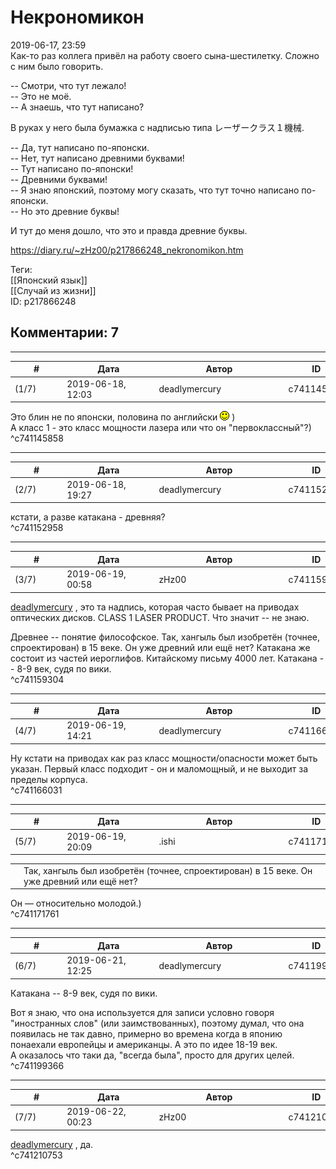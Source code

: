 Некрономикон
============

  
2019-06-17, 23:59  
 Как-то раз коллега привёл на работу своего сына-шестилетку. Сложно с ним было говорить.   
   
 -- Смотри, что тут лежало!   
 -- Это не моё.   
 -- А знаешь, что тут написано?   
   
 В руках у него была бумажка с надписью типа レーザークラス１機械.   
   
 -- Да, тут написано по-японски.   
 -- Нет, тут написано древними буквами!   
 -- Тут написано по-японски!   
 -- Древними буквами!   
 -- Я знаю японский, поэтому могу сказать, что тут точно написано по-японски.   
 -- Но это древние буквы!   
   
 И тут до меня дошло, что это и правда древние буквы.   
  
<https://diary.ru/~zHz00/p217866248_nekronomikon.htm>  
  
Теги:  
[[Японский язык]]  
[[Случай из жизни]]  
ID: p217866248  


Комментарии: 7
--------------

  


---



|         #         |              Дата              |                     Автор                     |           ID           |
| --- | --- | --- | --- |
| (1/7) | 2019-06-18, 12:03 | deadlymercury | c741145858 |

  
 Это блин не по японски, половина по английски ![:)](pics/3.gif) )   
 А класс 1 - это класс мощности лазера или что он "первоклассный"?)   
 ^c741145858

---



|         #         |              Дата              |                     Автор                     |           ID           |
| --- | --- | --- | --- |
| (2/7) | 2019-06-18, 19:27 | deadlymercury | c741152958 |

  
 кстати, а разве катакана - древняя?   
 ^c741152958

---



|         #         |              Дата              |                     Автор                     |           ID           |
| --- | --- | --- | --- |
| (3/7) | 2019-06-19, 00:58 | zHz00 | c741159304 |

  
  [deadlymercury](http://crazysupp.diary.ru "Записки безумного саппорта")  , это та надпись, которая часто бывает на приводах оптических дисков. CLASS 1 LASER PRODUCT. Что значит -- не знаю.   
   
 Древнее -- понятие философское. Так, хангыль был изобретён (точнее, спроектирован) в 15 веке. Он уже древний или ещё нет? Катакана же состоит из частей иероглифов. Китайскому письму 4000 лет. Катакана -- 8-9 век, судя по вики.   
 ^c741159304

---



|         #         |              Дата              |                     Автор                     |           ID           |
| --- | --- | --- | --- |
| (4/7) | 2019-06-19, 14:21 | deadlymercury | c741166031 |

  
 Ну кстати на приводах как раз класс мощности/опасности может быть указан. Первый класс подходит - он и маломощный, и не выходит за пределы корпуса.   
 ^c741166031

---



|         #         |              Дата              |                     Автор                     |           ID           |
| --- | --- | --- | --- |
| (5/7) | 2019-06-19, 20:09 | .ishi | c741171761 |

  
 

|  |  |
| --- | --- |
|  |  Так, хангыль был изобретён (точнее, спроектирован) в 15 веке. Он уже древний или ещё нет?  |

   
 Он — относительно молодой.)   
 ^c741171761

---



|         #         |              Дата              |                     Автор                     |           ID           |
| --- | --- | --- | --- |
| (6/7) | 2019-06-21, 12:25 | deadlymercury | c741199366 |

  
  Катакана -- 8-9 век, судя по вики.   
    
 Вот я знаю, что она используется для записи условно говоря "иностранных слов" (или заимствованных), поэтому думал, что она появилась не так давно, примерно во времена когда в японию понаехали европейцы и американцы. А это по идее 18-19 век.   
 А оказалось что таки да, "всегда была", просто для других целей.   
 ^c741199366

---



|         #         |              Дата              |                     Автор                     |           ID           |
| --- | --- | --- | --- |
| (7/7) | 2019-06-22, 00:23 | zHz00 | c741210753 |

  
  [deadlymercury](http://crazysupp.diary.ru "Записки безумного саппорта")  , да.   
 ^c741210753
